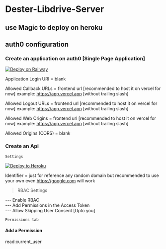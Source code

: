 # Dester-Libdrive-Server


## use Magic to deploy on heroku

## auth0 configuration

### Create an application on auth0 [Single Page Application]

[![Deploy on Railway](https://railway.app/button.svg)](https://railway.app/new/template/f2ioHN)

Application Login URI = blank

Allowed Callback URLs = frontend url [recommended to host it on vercel for now] example: https://app.vercel.app [without trailing slash]

Allowed Logout URLs = frontend url [recommended to host it on vercel for now] example: https://app.vercel.app [without trailing slash]

Allowed Web Origins = frontend url [recommended to host it on vercel for now] example: https://app.vercel.app [without trailing slash]

Allowed Origins (CORS) = blank

### Create an Api 

`Settings`

<p><a href="https://heroku.com/deploy"> <img src="https://www.herokucdn.com/deploy/button.svg" alt="Deploy to Heroku" /></a></p>

Identifier = just for reference any random domain but recommended to use your own even https://google.com will work

> RBAC Settings

--- Enable RBAC <br>
--- Add Permissions in the Access Token <br>
--- Allow Skipping User Consent [Upto you] <br>

`Permissions tab`

#### Add a Permission

read:current_user


